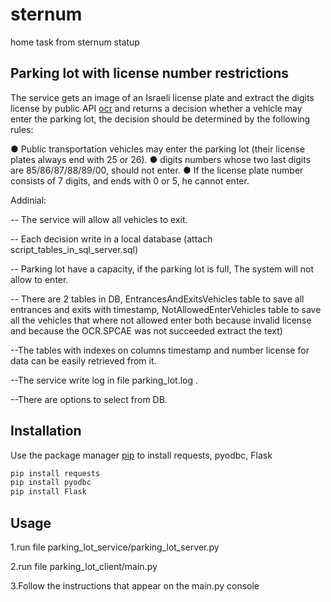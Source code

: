 # sternum
home task from sternum statup

## Parking lot with license number restrictions

The service gets an image of an Israeli license plate and extract the digits license by public API [ocr](https://ocr.space/ocrapi) and returns a decision whether a vehicle may enter the parking
lot, the decision should be determined by the following rules:

● Public transportation vehicles may enter the parking lot (their license plates always end
with 25 or 26).
● digits numbers whose two last digits are 85/86/87/88/89/00, should not enter.
● If the license plate number consists of 7 digits, and ends with 0 or 5, he cannot enter.

Addinial:

-- The service will allow all vehicles to exit.

-- Each decision write in a local database (attach script_tables_in_sql_server.sql)

-- Parking lot have a capacity, if the parking lot is full, The system will not allow to enter.

-- There are 2 tables in DB, EntrancesAndExitsVehicles table to save all entrances and exits with timestamp, 
NotAllowedEnterVehicles table to save all the vehicles that where not allowed enter both because invalid license and because the OCR.SPCAE was not succeeded extract the text)

--The tables with indexes on columns timestamp and number license for data can be easily retrieved from it.

--The service write log in file parking_lot.log .

--There are options to select from DB.

## Installation

Use the package manager [pip](https://pip.pypa.io/en/stable/) to install
requests,
pyodbc,
Flask

```bash
pip install requests
pip install pyodbc
pip install Flask
```

## Usage
1.run file parking_lot_service/parking_lot_server.py

2.run file parking_lot_client/main.py

3.Follow the instructions that appear on the main.py console
